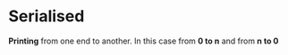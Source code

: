 # Serialised
**Printing** from one end to another. In this case from **0 to n** and from **n to 0**
